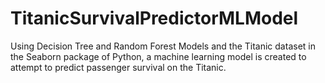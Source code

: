 # TitanicSurvivalPredictorMLModel
Using Decision Tree and Random Forest Models and the Titanic dataset in the Seaborn package of Python, a machine learning model is created to attempt to predict passenger survival on the Titanic. 
